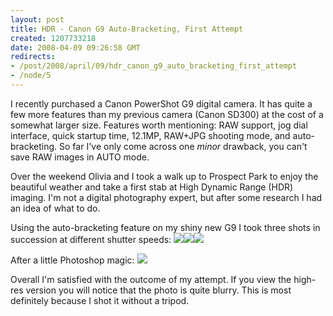```yaml
--- 
layout: post
title: HDR - Canon G9 Auto-Bracketing, First Attempt
created: 1207733218
date: 2008-04-09 09:26:58 GMT
redirects:
- /post/2008/april/09/hdr_canon_g9_auto_bracketing_first_attempt
- /node/5
---
```

I recently purchased a Canon PowerShot G9 digital camera. It has quite a few more features than my previous camera (Canon SD300) at the cost of a somewhat larger size. Features worth mentioning: RAW support, jog dial interface, quick startup time, 12.1MP, RAW+JPG shooting mode, and auto-bracketing. So far I've only come across one <em>minor</em> drawback, you can't save RAW images in AUTO mode.

Over the weekend Olivia and I took a walk up to Prospect Park to enjoy the beautiful weather and take a first stab at High Dynamic Range (HDR) imaging. I'm not a digital photography expert, but after some research I had an idea of what to do.

Using the auto-bracketing feature on my shiny new G9 I took three shots in succession at different shutter speeds:
<a href="http://gallery.johndbritton.com/v/2008/canon_g9/IMG_0406.JPG.html"><img src="http://gallery.johndbritton.com/d/26717-2/IMG_0406.JPG" /></a><a href="http://gallery.johndbritton.com/v/2008/canon_g9/IMG_0405.JPG.html"><img src="http://gallery.johndbritton.com/d/26729-2/IMG_0405.JPG" /></a><a href="http://gallery.johndbritton.com/v/2008/canon_g9/IMG_0407.JPG.html"><img src="http://gallery.johndbritton.com/d/26723-1/IMG_0407.JPG" /></a>

After a little Photoshop magic:
<a href="http://gallery.johndbritton.com/v/2008/canon_g9/prospect+HDR.jpg.html"><img src="http://gallery.johndbritton.com/d/26711-1/prospect+HDR.jpg" /></a>

Overall I'm satisfied with the outcome of my attempt.  If you view the high-res version you will notice that the photo is quite blurry. This is most definitely because I shot it without a tripod. 
